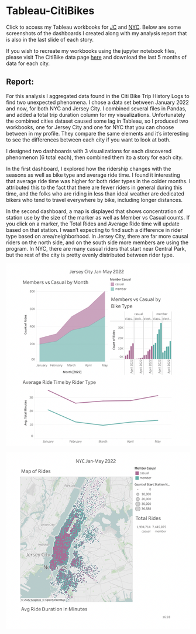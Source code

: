 # Tableau-CitiBikes

Click to access my Tableau workbooks for [JC](https://public.tableau.com/app/profile/taylor.bohl/viz/CitiBikesJC/JerseyCityStory) and [NYC](https://public.tableau.com/app/profile/taylor.bohl/viz/CitiBikesNYC_16576320643570/NYCStory). Below are some screenshots of the dashboards I created along with my analysis report that is also in the last slide of each story.

If you wish to recreate my workbooks using the jupyter notebook files, please visit The CitiBike data page [here](https://s3.amazonaws.com/tripdata/index.html) and download the last 5 months of data for each city. 

## Report:
For this analysis I aggregated data found in the Citi Bike Trip History Logs to find two unexpected phenomena. I chose a data set between January 2022 and now, for both NYC and Jersey City. I combined several files in Pandas, and added a total trip duration column for my visualizations. Unfortunately the combined cities dataset caused some lag in Tableau, so I produced two workbooks, one for Jersey City and one for NYC that you can choose between in my profile. They compare the same elements and it’s interesting to see the differences between each city if you want to look at both.

I designed two dashboards with 3 visualizations for each discovered phenomenon (6 total each), then combined them ito a story for each city.

In the first dashboard, I explored how the ridership changes with the seasons as well as bike type and average ride time. I found it interesting that average ride time was higher for both rider types in the colder months. I attributed this to the fact that there are fewer riders in general during this time, and the folks who are riding in less than ideal weather are dedicated bikers who tend to travel everywhere by bike, including longer distances.

In the second dashboard, a map is displayed that shows concentration of station use by the size of the marker as well as Member vs Casual counts. If you click on a marker, the Total Rides and Average Ride time will update based on that station. I wasn’t expecting to find such a difference in rider type based on area/neighborhood. In Jersey City, there are far more causal riders on the north side, and on the south side more members are using the program. In NYC, there are many casual riders that start near Central Park, but the rest of the city is pretty evenly distributed between rider type.

![jcstory1](img/jcstory1.png)

![nycstory2](img/nycstory2.png)
